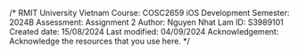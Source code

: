 /*
  RMIT University Vietnam
  Course: COSC2659 iOS Development
  Semester: 2024B
  Assessment: Assignment 2
  Author: Nguyen Nhat Lam
  ID: S3989101
  Created  date: 15/08/2024
  Last modified: 04/09/2024
  Acknowledgement: Acknowledge the resources that you use here. 
*/
